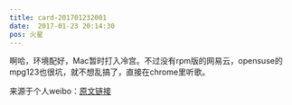```yaml
---
title: card-201701232001
date:  2017-01-23 20:14:30
pos: 火星
---
```

啊哈，环境配好，Mac暂时打入冷宫。不过没有rpm版的网易云，opensuse的mpg123也很坑，就不想乱搞了，直接在chrome里听歌。 

来源于个人weibo：[原文链接](https://m.weibo.cn/status/EsbxBqYby?mblogid=EsbxBqYby)